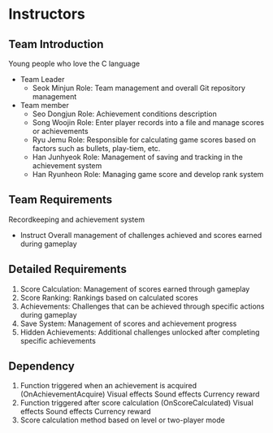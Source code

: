 # Instructors

## Team Introduction
Young people who love the C language

- Team Leader
    - Seok Minjun
    Role: Team management and overall Git repository management
- Team member
  - Seo Dongjun
    Role: Achievement conditions description
  - Song Woojin
    Role: Enter player records into a file and manage scores or achievements
  - Ryu Jemu
    Role: Responsible for calculating game scores based on factors such as bullets, play-tiem, etc.
  - Han Junhyeok
    Role: Management of saving and tracking in the achievement system
  - Han Ryunheon
    Role: Managing game score and develop rank system
  
## Team Requirements
  Recordkeeping and achievement system
- Instruct
  Overall management of challenges achieved and scores earned during gameplay

## Detailed Requirements
  1. Score Calculation: Management of scores earned through gameplay
  2. Score Ranking: Rankings based on calculated scores
  3. Achievements: Challenges that can be achieved through specific actions during gameplay
  4. Save System: Management of scores and achievement progress
  5. Hidden Achievements: Additional challenges unlocked after completing specific achievements

## Dependency
  1. Function triggered when an achievement is acquired (OnAchievementAcquire)
    Visual effects
    Sound effects
    Currency reward
  2. Function triggered after score calculation (OnScoreCalculated)
    Visual effects
    Sound effects
    Currency reward
  3. Score calculation method based on level or two-player mode